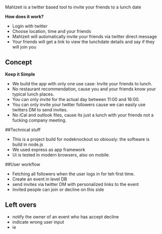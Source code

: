 Mahlzeit is a twitter based tool to invite your friends to a lunch date

**How does it work?**

* Login with twitter
* Choose location, time and your friends
* Mahlzeit will automatically invite your friends via twitter direct message
* Your friends will get a link to view the lunchdate details and say if they will join you


## Concept

**Keep it Simple**

* We build the app with only one use case: Invite your friends to lunch.
* No restaurant recommendation, cause you and your friends know your typical lunch places.
* You can only invite for the actual day between 11:00 and 16:00.
* You can only invite your twitter followers cause we can easily use twitters DM to send invites.
* No iCal and outlook files, cause its just a lunch with your friends not a fucking company meeting.

##Technical stuff

* This is a project build for nodeknockout so obiously: the software is build in node.js
* We used express as app framework
* Ui is tested in modern browsers, also on mobile.

##User workflow
* Fetching all followers when the user logs in for teh first time.
* Create an event in level DB
* send invites via twitter DM with personalized links to the event
* Invited people can join or decline on this side

## Left overs

* notify the owner of an event who has accept decline
* indicate wrong user input
* ie
